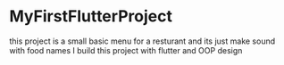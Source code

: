 # MyFirstFlutterProject
this project is a small basic menu for a resturant and its just make sound with food names
I build this project with flutter and OOP design 
